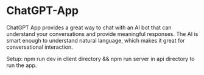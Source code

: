 # ChatGPT-App
ChatGPT App provides a great way to chat with an AI bot that can understand your conversations and provide meaningful responses. The AI is smart enough to understand natural language, which makes it great for conversational interaction.

Setup:
 npm run dev in client directory && npm run server in api directory to run the app.
